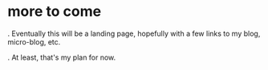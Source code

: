 # more to come
. Eventually this will be a landing page, hopefully with a few links to my blog, micro-blog, etc. 

. At least, that's my plan for now.
